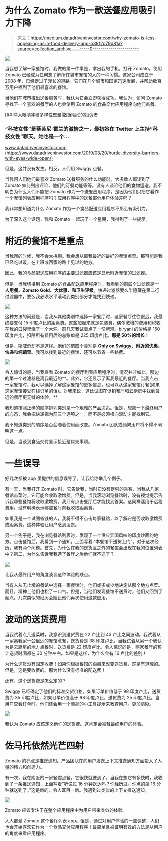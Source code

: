 # 为什么 Zomato 作为一款送餐应用吸引力下降

> 原文：<https://medium.datadriveninvestor.com/why-zomato-is-less-appealing-as-a-food-delivery-app-b38f2d79d81a?source=collection_archive---------0----------------------->

![](img/40534fcf66a9c2cc18d63007cc9a609b.png)

当我想了解一家餐馆时，我做的第一件事是，拿出我的手机，打开 Zomato。使用 Zomato 已经成为任何想了解所在城市餐馆的人的一种习惯。这家公司成立于 2008 年，已经走过了漫长的道路。它们在几个城市和国家迅速发展，并帮助数百万用户找到了他们最喜欢的餐馆。

当他们在城市推出送餐服务时，我认为它会立即获得成功。我认为，访问 Zomato 寻找下一个喜欢的餐厅的人也会使用 Zomato 的食品交付应用程序向他们点餐。

[](https://www.datadriveninvestor.com/2019/03/20/hurtle-diversity-barriers-with-eyes-wide-open/) [## 睁大眼睛冲破多样性壁垒|数据驱动的投资者

### “科技女性”是蒂芙尼·霍兰的激情之一，最初她在 Twitter 上主持“科技女性”聊天。她也是一个…

www.datadriveninvestor.com](https://www.datadriveninvestor.com/2019/03/20/hurtle-diversity-barriers-with-eyes-wide-open/) 

但是，这并没有发生。相反，人们用 Swiggy 点餐。

当我问人们他们最喜欢 Zomato 送餐服务的什么功能时，大多数人都谈到了 Zomato 如何列出评论，他们的订餐功能等等。没有人谈论他们的食物运送。我不明白为什么人们不能把 Zomato 作为一个送餐应用程序。是因为他们只把它看作一个餐馆列表应用程序吗？应用程序中的送餐部分用户体验差吗？

我非常想知道为什么 Zomato 作为一个食品配送应用程序不那么有吸引力。

为了深入这个话题，我和 Zomato 一起玩了一个星期，我得到了一些提示。

# 附近的餐馆不是重点

当我饿的时候，我不会太挑剔。我会想从离我最近的最好的餐馆点菜。那可能是我已经吃过饭，在上班或回家的路上见过的地方。

因此，我的食品配送应用程序的主要过滤器应该是显示附近餐馆的过滤器。

但是，当我切换到 Zomato 的食品配送应用程序时，我看到的前四个过滤器是**一人用餐、Zomato Gold、大优惠、**和**卫生评级**。快递过滤器要么半隐藏在第二行过滤器中，要么我必须水平滚动到类别部分才能找到快递。

![](img/9dd34c106faea7240bdf54f72ebbe43a.png)

这种方法的问题是，当我从其他类别中选择一家餐厅时，这家餐厅往往很远，我最终要支付 15 印度卢比的距离费。这些加起来就是包装费，偶尔激增的费用和税收在我的口袋里烧了一个大洞。前几天我试着点了一份烤鸡。biryani 的价格是 150 印度卢比，扣除所有费用后的总账单是 225 印度卢比。**那是 50%的增长！**

但是，斯威奇却不是这样。他们的前四个类别是 **Only on Swiggy、附近的优惠、快递**和**纯蔬菜**。我可以找到最近的餐馆，还可以节省一些路费。

![](img/e1ba94a345177d20f383b4af575e5d88.png)

令人惊讶的是，当我查看 Zomato 的餐厅列表应用程序时，情况并非如此。那边的第一个过滤器是离我最近的**。此外，它还显示了离我最近的餐厅。当我点击一家餐馆时，我可以选择了解这家餐馆的更多信息，也可以从这家餐馆订餐(如果这家餐馆接受在线订单的话)。对我来说，这比试图在促销餐厅和云厨房中找到最近的餐厅更无缝的体验。**

我知道按照正确的顺序排列类别是一个艰难的产品决策。但是，想象一下最终用户的心态，我会把快递视为前三个选项之一，而不是必须横向滚动才能找到它。

我不知道类别的顺序是否会随着使用而改变。Zomato 团队或频繁用户将不得不阐明这一点。

但是，当谈到食品交付显示接近是优先事项。

# 一些误导

好几次都被 app 里提供的信息误导了。让我给你举几个例子。

有一天，当我打开 Zomato 时，它告诉我，当时它没有足够的乘客，当我从几家餐馆点菜时，它可能会收取激增费。但是，当我滚动浏览餐馆时，没有视觉提示告诉我哪些餐馆将收取激增费。我只有点击餐厅后才能找到答案。这同样适用于远程费用。没有明确表示哪些餐厅向我收取距离费。

如果我是一个试图省钱的人，我将不得不点击每家餐馆，以了解它是否收取激增费或距离费。这种体验让用户感到沮丧。

另一个例子是，我在浏览餐馆列表时，发现了一个供应异国风味的印度炒面的地方。点击餐馆后，我看到一个通知，上面写着:“本餐馆不送货上门”。对于这次经历，我有两个问题。首先，为什么在我的送货区之外的餐馆会出现在我的位置列表中？第二，为什么告诉我我选了餐厅之后他们就不送了？

![](img/9eb9104258daf20b52a775d84084aa85.png)

让我从最终用户的角度谈谈这种体验的缺点。

当有人从无止境的餐馆中选择一家餐馆时，他们或多或少地决定从那个地方点菜。而且，精神上他们也松了一口气。但是，当他们发现餐馆不送货时，他们又回到了起点。几次类似的经历会阻止他们再次使用这款应用。

# 波动的送货费用

当我试着点几道菜时，我意识到送货费在 22 卢比到 43 卢比之间波动。我试着从一家离我家一公里远的餐馆点餐，送货费是 38 印度卢比，当我试着从另一个我认为是云厨房的地方点餐时，送货费是 22 印度卢比。令人惊讶的是，两家餐厅的预计送货时间都在 30 分钟左右。如果是这样，为什么会有 16 卢比的差别！

为什么送货没有固定收费！如果你根据餐馆的距离来改变送货费，这是有道理的。但是，这是要收费的。那为什么没有标准的配送费！

还有，这个送货费是怎么定的？

Swiggy 已经确定了他们的标准交货价格。如果订单价值低于 98 印度卢比，送货费为 35 印度卢比，如果订单价值高于 98 印度卢比，送货费为 25 印度卢比。当用户查看订单时，他们还会用一个漂亮的小工具提示来教育用户。更加清晰。

![](img/6fb77632bc5a53f4b7e6acc685f364d3.png)

我认为 Zomato 应该定义他们的送货费。这肯定会减轻最终用户的体验。

# 佐马托依然光芒四射

Zomato 的亮点是推送通知。产品团队在向用户发送上下文推送通知方面投入了大量的精力和创造力。

有一次，我在附近的一家餐馆点餐，它很快就送到了。当我在想它有多快时，我收到了一条推送通知，上面写着“听说过 16 分钟送达吗？你经历过。你点的菜 16 分钟就送到了。”这是新的，令人耳目一新。我遇到过类似的上下文推送通知。

![](img/c9c409d26c586ae97f1de8ace77bbb27.png)

Zomato 应该专注于在整个应用程序中为用户带来类似的体验。

人人都爱 Zomato 这个餐厅列表 app。但是，通过对用户体验的一些调整，人们也会开始喜欢它作为一个食品交付应用程序！最简单且被证明有效的方法是从用户的角度来看应用程序。